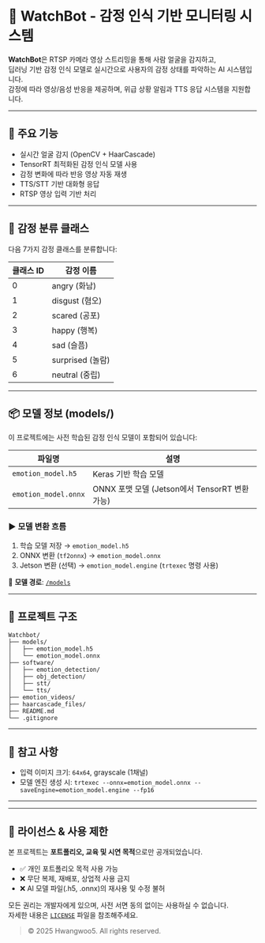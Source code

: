 
# 🤖 WatchBot - 감정 인식 기반 모니터링 시스템

**WatchBot**은 RTSP 카메라 영상 스트리밍을 통해 사람 얼굴을 감지하고,  
딥러닝 기반 감정 인식 모델로 실시간으로 사용자의 감정 상태를 파악하는 AI 시스템입니다.  
감정에 따라 영상/음성 반응을 제공하며, 위급 상황 알림과 TTS 응답 시스템을 지원합니다.

---

## 🚀 주요 기능

- 실시간 얼굴 감지 (OpenCV + HaarCascade)
- TensorRT 최적화된 감정 인식 모델 사용
- 감정 변화에 따라 반응 영상 자동 재생
- TTS/STT 기반 대화형 응답
- RTSP 영상 입력 기반 처리

---

## 🎯 감정 분류 클래스

다음 7가지 감정 클래스를 분류합니다:

| 클래스 ID | 감정 이름     |
|-----------|---------------|
| 0         | angry (화남)  |
| 1         | disgust (혐오)|
| 2         | scared (공포) |
| 3         | happy (행복)  |
| 4         | sad (슬픔)    |
| 5         | surprised (놀람) |
| 6         | neutral (중립)  |

---

## 📦 모델 정보 (models/)

이 프로젝트에는 사전 학습된 감정 인식 모델이 포함되어 있습니다:

| 파일명              | 설명                                       |
|---------------------|--------------------------------------------|
| `emotion_model.h5`  | Keras 기반 학습 모델                        |
| `emotion_model.onnx`| ONNX 포맷 모델 (Jetson에서 TensorRT 변환 가능) |

### ▶️ 모델 변환 흐름

1. 학습 모델 저장 → `emotion_model.h5`
2. ONNX 변환 (`tf2onnx`) → `emotion_model.onnx`
3. Jetson 변환 (선택) → `emotion_model.engine` (`trtexec` 명령 사용)

📁 **모델 경로**: [`/models`](./models)

---

## 📂 프로젝트 구조

```
Watchbot/
├── models/
│   ├── emotion_model.h5
│   └── emotion_model.onnx
├── software/
│   ├── emotion_detection/
│   ├── obj_detection/
│   ├── stt/
│   └── tts/
├── emotion_videos/
├── haarcascade_files/
├── README.md
└── .gitignore
```

---

## 🧠 참고 사항

- 입력 이미지 크기: `64x64`, grayscale (1채널)
- 모델 엔진 생성 시: `trtexec --onnx=emotion_model.onnx --saveEngine=emotion_model.engine --fp16`

---

---

## 📜 라이선스 & 사용 제한

본 프로젝트는 **포트폴리오, 교육 및 시연 목적**으로만 공개되었습니다.

- ✅ 개인 포트폴리오 목적 사용 가능
- ❌ 무단 복제, 재배포, 상업적 사용 금지
- ❌ AI 모델 파일(.h5, .onnx)의 재사용 및 수정 불허

모든 권리는 개발자에게 있으며, 사전 서면 동의 없이는 사용하실 수 없습니다.  
자세한 내용은 [`LICENSE`](./LICENSE) 파일을 참조해주세요.

> © 2025 Hwangwoo5. All rights reserved.


